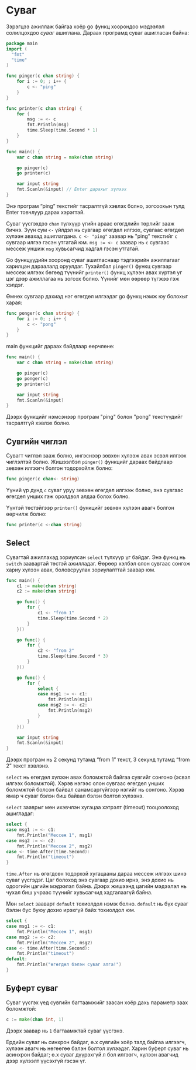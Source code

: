 # Суваг

Зэрэгцээ ажиллаж байгаа хоёр go функц хоорондоо мэдээлэл солилцохдоо _суваг_ ашиглана. Дараах програмд суваг ашигласан байна:

```go
package main
import (
  "fmt"
  "time"
)

func pinger(c chan string) {
    for i := 0; ; i++ {
        c <- "ping"
    }
}

func printer(c chan string) {
    for {
        msg := <- c
        fmt.Println(msg)
        time.Sleep(time.Second * 1)
    }
}

func main() {
    var c chan string = make(chan string)

    go pinger(c)
    go printer(c)

    var input string
    fmt.Scanln(&input) // Enter дарахыг хүлээх
}
```

Энэ програм “ping” текстийг тасралтгүй хэвлэх болно, зогсоохын тулд Enter товчлуур дарах хэрэгтэй.

Суваг үүсгэхдээ `chan` түлхүүр үгийн араас өгөгдлийн төрлийг зааж бичнэ. Зүүн сум `<-` үйлдэл нь сувгаар өгөгдөл илгээх, сувгаас өгөгдөл хүлээн авахад ашиглагдана. `c <- "ping"` заавар нь "ping" текстийг `c` сувгаар илгээ гэсэн утгатай юм. `msg := <- c` заавар нь `c` сувгаас мессеж уншиж `msg` хувьсагчид хадгал гэсэн утгатай.

Go функцүүдийн хооронд суваг ашигласнаар тэдгээрийн ажиллагааг харилцан дараалалд оруулдаг. Тухайлбал `pinger()` функц сувгаар мессеж илгээх бөгөөд түүнийг `printer()` функц хүлээн авах хүртэл уг цэг дээр ажиллагаа нь зогсох болно. Үүнийг мөн өөрөөр түгжээ гэж хэлдэг.

Өмнөх сувгаар дахиад нэг өгөгдөл илгээдэг go функц нэмж юу болохыг харая:

```go
func ponger(c chan string) {
    for i := 0; ; i++ {
        c <- "pong"
    }
}
```

main функцийг дараах байдлаар өөрчлөнө:

```go
func main() {
    var c chan string = make(chan string)

    go pinger(c)
    go ponger(c)
    go printer(c)

    var input string
    fmt.Scanln(&input)
}
```

Дээрх функцийг нэмсэнээр програм "ping" болон "pong" текстүүдийг тасралтгүй хэвлэх болно.

## Сувгийн чиглэл

Сувагт чиглэл зааж болно, ингэснээр зөвхөн хүлээж авах эсвэл илгээх чиглэлтэй болно. Жишээлбэл `pinger()` функцийг дараах байдлаар зөвхөн илгээгч болгон тодорхойлж болно:

```go
func pinger(c chan<- string)
```

Үүний үр дүнд `c` суваг уруу зөвхөн өгөгдөл илгээж болно, энэ сувгаас өгөгдөл унших гэж оролдвол алдаа болох болно.

Үүнтэй төстэйгээр `printer()` функцийг зөвхөн хүлээн авагч болгон өөрчилж болно:

```go
func printer(c <-chan string)
```

## Select

Сувагтай ажиллахад зориулсан `select` түлхүүр үг байдаг. Энэ функц нь `switch` заавартай төстэй ажилладаг. Өөрөөр хэлбэл олон сувгаас сонгож хариу хүлээн авах, боловсруулах зориулалттай заавар юм.

```go
func main() {
    c1 := make(chan string)
    c2 := make(chan string)

    go func() {
        for {
            c1 <- "from 1"
            time.Sleep(time.Second * 2)
        }
    }()

    go func() {
        for {
            c2 <- "from 2"
            time.Sleep(time.Second * 3)
        }
    }()

    go func() {
        for {
            select {
            case msg1 := <- c1:
                fmt.Println(msg1)
            case msg2 := <- c2:
                fmt.Println(msg2)
            }
        }
    }()

    var input string
    fmt.Scanln(&input)
}
```

Дээрх програм нь 2 секунд тутамд “from 1” текст, 3 секунд тутамд “from 2” текст хэвлэнэ.

`select` нь өгөгдөл хүлээн авах боломжтой байгаа сувгийг сонгоно  \(эсвэл илгээх боломжтой\). Хэрэв нэгээс олон сувгаас өгөгдөл унших боломжтой болсон байвал санамсаргүйгээр нэгийг нь сонгоно. Хэрэв ямар ч суваг бэлэн биш байвал бэлэн болтол хүлээнэ.

`select` зааврыг мөн ихэвчлэн хугацаа хэтрэлт \(timeout\) тооцоолоход ашигладаг:

```go
select {
case msg1 := <- c1:
    fmt.Println("Мессеж 1", msg1)
case msg2 := <- c2:
    fmt.Println("Мессеж 2", msg2)
case <- time.After(time.Second):
    fmt.Println("timeout")
}
```

`time.After` нь өгөгдсөн тодорхой хугацааны дараа мессеж илгээх шинэ суваг үүсгэдэг. Цаг болоход энэ сувгаар дохио ирнэ, энэ дохио нь одоогийн цагийн мэдээлэл байна. Дээрх жишээнд цагийн мэдээлэл нь чухал биш учраас түүнийг хувьсагчид хадгалаагүй байна.

Мөн `select` зааварт `default` тохиолдол нэмж болно. `default` нь бүх суваг бэлэн бус буюу дохио ирэхгүй байх тохиолдол юм.

```go
select {
case msg1 := <- c1:
    fmt.Println("Мессеж 1", msg1)
case msg2 := <- c2:
    fmt.Println("Мессеж 2", msg2)
case <- time.After(time.Second):
    fmt.Println("timeout")
default:
    fmt.Println("өгөгдөл бэлэн суваг алга!")
}
```

## Буферт суваг

Суваг үүсгэх үед сувгийн багтаамжийг заасан хоёр дахь параметр заах боломжтой:

```go
c := make(chan int, 1)
```

Дээрх заавар нь `1` багтаамжтай суваг үүсгэнэ.

Ердийн суваг нь синхрон байдаг, ө.х сувгийн хоёр талд байгаа илгээгч, хүлээн авагч нь нөгөөгөө бэлэн болтол хүлээдэг. Харин буферт суваг нь асинхрон байдаг; ө.х суваг дүүрэхгүй л бол илгээгч, хүлээн авагчид дээр хүлээлт үүсэхгүй гэсэн үг.

